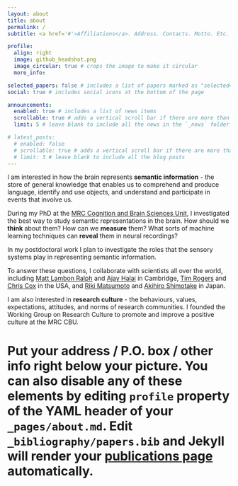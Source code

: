 ```yaml
---
layout: about
title: about
permalink: /
subtitle: <a href='#'>Affiliations</a>. Address. Contacts. Motto. Etc.

profile:
  align: right
  image: github_headshot.png
  image_circular: true # crops the image to make it circular
  more_info:

selected_papers: false # includes a list of papers marked as "selected={true}"
social: true # includes social icons at the bottom of the page

announcements:
  enabled: true # includes a list of news items
  scrollable: true # adds a vertical scroll bar if there are more than 3 news items
  limit: 5 # leave blank to include all the news in the `_news` folder

# latest_posts:
  # enabled: false
  # scrollable: true # adds a vertical scroll bar if there are more than 3 new posts items
  # limit: 3 # leave blank to include all the blog posts
---
```


I am interested in how the brain represents **semantic information** - the store of general knowledge that enables us to comprehend and produce language, identify and use objects, and understand and participate in events that involve us. 

During my PhD at the [MRC Cognition and Brain Sciences Unit](https://www.mrc-cbu.cam.ac.uk/), I investigated the best way to study semantic representations in the brain. How should we **think** about them? How can we **measure** them? What sorts of machine learning techniques can **reveal** them in neural recordings?

In my postdoctoral work I plan to investigate the roles that the sensory systems play in representing semantic information. 

To answer these questions, I collaborate with scientists all over the world, including [Matt Lambon Ralph](https://www.mrc-cbu.cam.ac.uk/people/matt.lambon-ralph/) and [Ajay Halai](https://www.halaiaphasialab.com/) in Cambridge, [Tim Rogers](http://concepts.psych.wisc.edu/) and [Chris Cox](https://faculty.lsu.edu/chriscox/people.php) in the USA, and [Riki Matsumoto](https://www.med.kyoto-u.ac.jp/en/news/5777) and [Akihiro Shimotake](https://www.researchgate.net/profile/Akihiro-Shimotake) in Japan. 

I am also interested in **research culture** - the behaviours, values, expectations, attitudes, and norms of research communities. I founded the Working Group on Research Culture to promote and improve a positive culture at the MRC CBU.

# Put your address / P.O. box / other info right below your picture. You can also disable any of these elements by editing `profile` property of the YAML header of your `_pages/about.md`. Edit `_bibliography/papers.bib` and Jekyll will render your [publications page](/al-folio/publications/) automatically.

